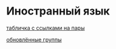 # Иностранный язык

[табличка с ссылками на пары](https://docs.google.com/spreadsheets/d/19tHq3VLDu7R_Sqzg5Es-NjflYGtYizOQygO5gBQ6oyQ/htmlview)

[обновлённые группы](https://docs.google.com/spreadsheets/d/1lc19BrIeDHm-4yoZMyuKQOeTijfQ41BxGcFg0YlqG2M/edit#gid=167766494)

